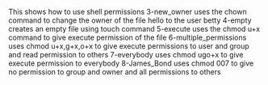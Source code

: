 This shows how to use shell permissions
3-new_owner uses the chown command to change the owner of the file hello to the user betty
4-empty creates an empty file using touch command
5-execute uses the chmod u+x command to give execute permission of the file
6-multiple_permissions uses chmod u+x,g+x,o+x to give execute permissions to user and group and read permission to others
7-everybody uses chmod ugo+x to give execute permission to everybody
8-James_Bond uses chmod 007 to give no permission to group and owner and all permissions to others
